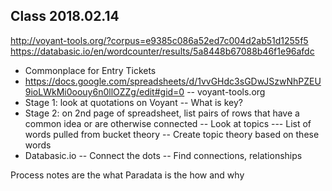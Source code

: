 ## Class 2018.02.14

http://voyant-tools.org/?corpus=e9385c086a52ed7c004d2ab51d1255f5
https://databasic.io/en/wordcounter/results/5a8448b67088b46f1e96afdc 

- Commonplace for Entry Tickets
- https://docs.google.com/spreadsheets/d/1vvGHdc3sGDwJSzwNhPZEU9ioLWkMi0oouy6n0llOZZg/edit#gid=0 
-- voyant-tools.org 
- Stage 1: look at quotations on Voyant
-- What is key?
- Stage 2: on 2nd page of spreadsheet, list pairs of rows that have a common idea or are otherwise connected
-- Look at topics
--- List of words pulled from bucket theory
-- Create topic theory based on these words
- Databasic.io
-- Connect the dots
-- Find connections, relationships

Process notes are the what
Paradata is the how and why
